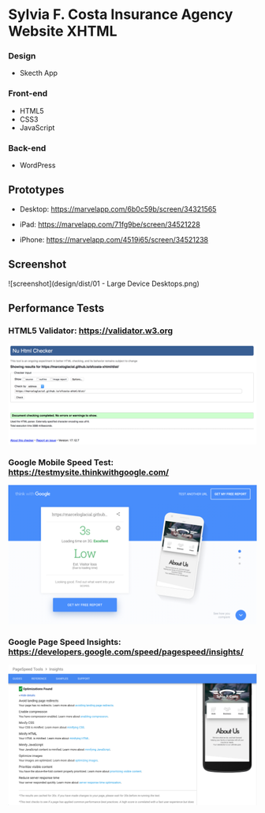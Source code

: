 # Sylvia F. Costa Insurance Agency Website XHTML

### Design

* Skecth App

### Front-end 

* HTML5
* CSS3
* JavaScript

### Back-end

* WordPress

## Prototypes

* Desktop: <https://marvelapp.com/6b0c59b/screen/34321565>

* iPad: <https://marvelapp.com/71fg9be/screen/34521228>

* iPhone: <https://marvelapp.com/4519i65/screen/34521238>

## Screenshot

![screenshot](design/dist/01 - Large Device Desktops.png)

## Performance Tests

### HTML5 Validator: <https://validator.w3.org>

 ![alt text](./docs/performance/performance-html5-validador.png "results")

### Google Mobile Speed Test: <https://testmysite.thinkwithgoogle.com/>

 ![alt text](./docs/performance/performance-google-mobile.png "results")

### Google Page Speed Insights: <https://developers.google.com/speed/pagespeed/insights/>

 ![alt text](./docs/performance/performance-google-insights.png "results")
 